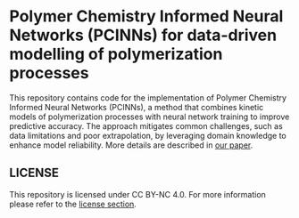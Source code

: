 # Polymer Chemistry Informed Neural Networks (PCINNs) for data-driven modelling of polymerization processes
This repository contains code for the implementation of Polymer Chemistry Informed Neural Networks (PCINNs), a method that combines kinetic models of polymerization processes with neural network training to improve predictive accuracy. The approach mitigates common challenges, such as data limitations and poor extrapolation, by leveraging domain knowledge to enhance model reliability.
More details are described in [our paper](https://pubs.rsc.org/en/content/).


## LICENSE
This repository is licensed under CC BY-NC 4.0.
For more information please refer to the [license section](https://github.com/PolymatGIQ/PCINN/blob/main/License.md).

